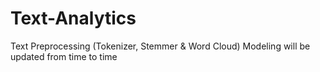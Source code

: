# Text-Analytics
Text Preprocessing (Tokenizer, Stemmer &amp; Word Cloud)
Modeling will be updated from time to time
